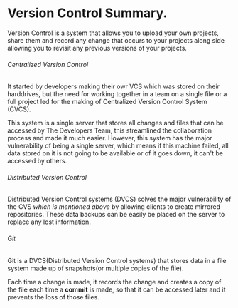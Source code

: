 # Version Control Summary.

Version Control is a system that allows you to upload your own projects, share them and record any change that occurs to your projects along side allowing you to revisit any previous
versions of your projects.

###### Centralized Version Control

It started by developers making their owr VCS which was stored on their harddrives,
but the need for working together in a team on a single file or a full project led for the making of Centralized Version Control System (CVCS).

This system is a single server that stores all changes and files that can be accessed by The Developers Team, this streamlined the collaboration process and made it much easier.
However, this system has the major vulnerability of being a single server, which means if this machine failed, all data stored on it is not going to be available or of it goes down, it can't be accessed by others.

###### Distributed Version Control

Distributed Version Control systems (DVCS) solves the major vulnerability of the CVS *which is mentioned above* by allowing clients to create mirrored repositories. These data backups can be easily be placed on the server to replace any lost information.

###### Git

Git is a DVCS(Distributed Version Control systems) that stores data in a file system made up of snapshots(or multiple copies of the file).

Each time a change is made, it records the change and creates a copy of the file each time a **commit** is made, so that it can be accessed later and it prevents the loss of those files.
